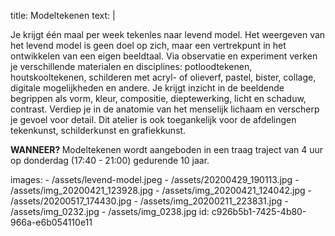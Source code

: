 title: Modeltekenen
text: |
  <p>Je krijgt één maal per week tekenles naar levend
  model. Het weergeven van het levend model is geen
  doel op zich, maar een vertrekpunt in het ontwikkelen
  van een eigen beeldtaal. Via observatie en experiment
  verken je verschillende materialen en disciplines:
  potloodtekenen, houtskooltekenen, schilderen met
  acryl- of olieverf, pastel, bister, collage, digitale
  mogelijkheden en andere.
  Je krijgt inzicht in de beeldende begrippen als vorm,
  kleur, compositie, dieptewerking, licht en schaduw,
  contrast. Verdiep je in de anatomie van het menselijk
  lichaam en verscherp je gevoel voor detail.
  Dit atelier is ook toegankelijk voor de afdelingen
  tekenkunst, schilderkunst en grafiekkunst.
  </p>
  <p><strong>WANNEER? </strong>Modeltekenen wordt aangeboden in
  een traag traject van 4 uur op donderdag (17:40 -
  21:00) gedurende 10 jaar.
  </p>
images:
  - /assets/levend-model.jpeg
  - /assets/20200429_190113.jpg
  - /assets/img_20200421_123928.jpg
  - /assets/img_20200421_124042.jpg
  - /assets/20200517_174430.jpg
  - /assets/img_20200211_223831.jpg
  - /assets/img_0232.jpg
  - /assets/img_0238.jpg
id: c926b5b1-7425-4b80-966a-e6b054110e11
